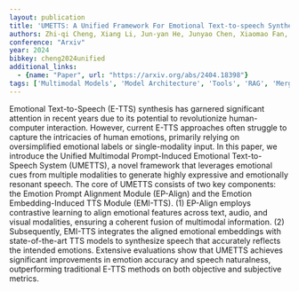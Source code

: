 ```yaml
---
layout: publication
title: 'UMETTS: A Unified Framework For Emotional Text-to-speech Synthesis With Multimodal Prompts'
authors: Zhi-qi Cheng, Xiang Li, Jun-yan He, Junyao Chen, Xiaomao Fan, Xiaojiang Peng, Alexander G. Hauptmann
conference: "Arxiv"
year: 2024
bibkey: cheng2024unified
additional_links:
  - {name: "Paper", url: "https://arxiv.org/abs/2404.18398"}
tags: ['Multimodal Models', 'Model Architecture', 'Tools', 'RAG', 'Merging', 'Pretraining Methods', 'Prompting', 'Attention Mechanism']
---
```

Emotional Text-to-Speech (E-TTS) synthesis has garnered significant attention
in recent years due to its potential to revolutionize human-computer
interaction. However, current E-TTS approaches often struggle to capture the
intricacies of human emotions, primarily relying on oversimplified emotional
labels or single-modality input. In this paper, we introduce the Unified
Multimodal Prompt-Induced Emotional Text-to-Speech System (UMETTS), a novel
framework that leverages emotional cues from multiple modalities to generate
highly expressive and emotionally resonant speech. The core of UMETTS consists
of two key components: the Emotion Prompt Alignment Module (EP-Align) and the
Emotion Embedding-Induced TTS Module (EMI-TTS). (1) EP-Align employs
contrastive learning to align emotional features across text, audio, and visual
modalities, ensuring a coherent fusion of multimodal information. (2)
Subsequently, EMI-TTS integrates the aligned emotional embeddings with
state-of-the-art TTS models to synthesize speech that accurately reflects the
intended emotions. Extensive evaluations show that UMETTS achieves significant
improvements in emotion accuracy and speech naturalness, outperforming
traditional E-TTS methods on both objective and subjective metrics.
